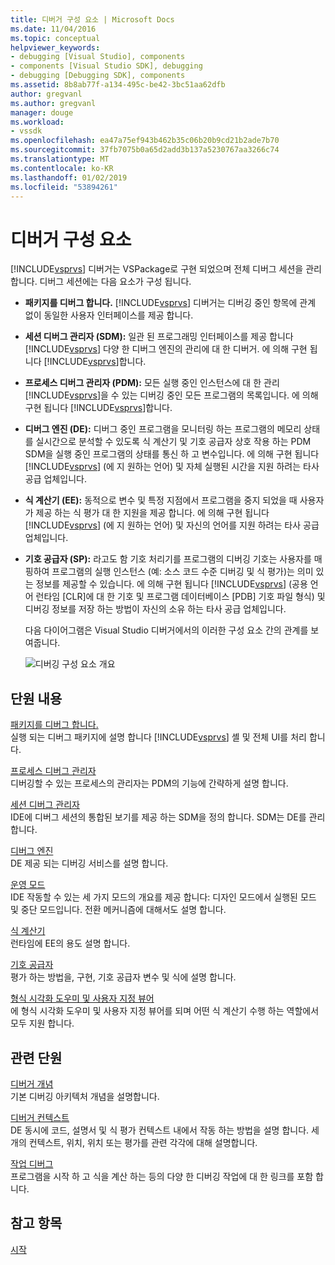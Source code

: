 ```yaml
---
title: 디버거 구성 요소 | Microsoft Docs
ms.date: 11/04/2016
ms.topic: conceptual
helpviewer_keywords:
- debugging [Visual Studio], components
- components [Visual Studio SDK], debugging
- debugging [Debugging SDK], components
ms.assetid: 8b8ab77f-a134-495c-be42-3bc51aa62dfb
author: gregvanl
ms.author: gregvanl
manager: douge
ms.workload:
- vssdk
ms.openlocfilehash: ea47a75ef943b462b35c06b20b9cd21b2ade7b70
ms.sourcegitcommit: 37fb7075b0a65d2add3b137a5230767aa3266c74
ms.translationtype: MT
ms.contentlocale: ko-KR
ms.lasthandoff: 01/02/2019
ms.locfileid: "53894261"
---
```

# <a name="debugger-components"></a>디버거 구성 요소
[!INCLUDE[vsprvs](../../code-quality/includes/vsprvs_md.md)] 디버거는 VSPackage로 구현 되었으며 전체 디버그 세션을 관리 합니다. 디버그 세션에는 다음 요소가 구성 됩니다.  
  
- **패키지를 디버그 합니다.** [!INCLUDE[vsprvs](../../code-quality/includes/vsprvs_md.md)] 디버거는 디버깅 중인 항목에 관계 없이 동일한 사용자 인터페이스를 제공 합니다.  
  
- **세션 디버그 관리자 (SDM):** 일관 된 프로그래밍 인터페이스를 제공 합니다 [!INCLUDE[vsprvs](../../code-quality/includes/vsprvs_md.md)] 다양 한 디버그 엔진의 관리에 대 한 디버거. 에 의해 구현 됩니다 [!INCLUDE[vsprvs](../../code-quality/includes/vsprvs_md.md)]합니다.  
  
- **프로세스 디버그 관리자 (PDM):** 모든 실행 중인 인스턴스에 대 한 관리 [!INCLUDE[vsprvs](../../code-quality/includes/vsprvs_md.md)]을 수 있는 디버깅 중인 모든 프로그램의 목록입니다. 에 의해 구현 됩니다 [!INCLUDE[vsprvs](../../code-quality/includes/vsprvs_md.md)]합니다.  
  
- **디버그 엔진 (DE):** 디버그 중인 프로그램을 모니터링 하는 프로그램의 메모리 상태를 실시간으로 분석할 수 있도록 식 계산기 및 기호 공급자 상호 작용 하는 PDM SDM을 실행 중인 프로그램의 상태를 통신 하 고 변수입니다. 에 의해 구현 됩니다 [!INCLUDE[vsprvs](../../code-quality/includes/vsprvs_md.md)] (에 지 원하는 언어) 및 자체 실행된 시간을 지원 하려는 타사 공급 업체입니다. 
  
- **식 계산기 (EE):** 동적으로 변수 및 특정 지점에서 프로그램을 중지 되었을 때 사용자가 제공 하는 식 평가 대 한 지원을 제공 합니다. 에 의해 구현 됩니다 [!INCLUDE[vsprvs](../../code-quality/includes/vsprvs_md.md)] (에 지 원하는 언어) 및 자신의 언어를 지원 하려는 타사 공급 업체입니다.  
  
- **기호 공급자 (SP):** 라고도 함 기호 처리기를 프로그램의 디버깅 기호는 사용자를 매핑하여 프로그램의 실행 인스턴스 (예: 소스 코드 수준 디버깅 및 식 평가)는 의미 있는 정보를 제공할 수 있습니다. 에 의해 구현 됩니다 [!INCLUDE[vsprvs](../../code-quality/includes/vsprvs_md.md)] (공용 언어 런타임 [CLR]에 대 한 기호 및 프로그램 데이터베이스 [PDB] 기호 파일 형식) 및 디버깅 정보를 저장 하는 방법이 자신의 소유 하는 타사 공급 업체입니다.  
  
  다음 다이어그램은 Visual Studio 디버거에서의 이러한 구성 요소 간의 관계를 보여줍니다.  
  
  ![디버깅 구성 요소 개요](../../extensibility/debugger/media/dbugcompovrview.gif "DBugCompOvrview")  
  
## <a name="in-this-section"></a>단원 내용  
 [패키지를 디버그 합니다.](../../extensibility/debugger/debug-package.md)  
 실행 되는 디버그 패키지에 설명 합니다 [!INCLUDE[vsprvs](../../code-quality/includes/vsprvs_md.md)] 셸 및 전체 UI를 처리 합니다.  
  
 [프로세스 디버그 관리자](../../extensibility/debugger/process-debug-manager.md)  
 디버깅할 수 있는 프로세스의 관리자는 PDM의 기능에 간략하게 설명 합니다.  
  
 [세션 디버그 관리자](../../extensibility/debugger/session-debug-manager.md)  
 IDE에 디버그 세션의 통합된 보기를 제공 하는 SDM을 정의 합니다. SDM는 DE를 관리합니다.  
  
 [디버그 엔진](../../extensibility/debugger/debug-engine.md)  
 DE 제공 되는 디버깅 서비스를 설명 합니다.  
  
 [운영 모드](../../extensibility/debugger/operational-modes.md)  
 IDE 작동할 수 있는 세 가지 모드의 개요를 제공 합니다: 디자인 모드에서 실행된 모드 및 중단 모드입니다. 전환 메커니즘에 대해서도 설명 합니다.  
  
 [식 계산기](../../extensibility/debugger/expression-evaluator.md)  
 런타임에 EE의 용도 설명 합니다.  
  
 [기호 공급자](../../extensibility/debugger/symbol-provider.md)  
 평가 하는 방법을, 구현, 기호 공급자 변수 및 식에 설명 합니다.  
  
 [형식 시각화 도우미 및 사용자 지정 뷰어](../../extensibility/debugger/type-visualizer-and-custom-viewer.md)  
 에 형식 시각화 도우미 및 사용자 지정 뷰어를 되며 어떤 식 계산기 수행 하는 역할에서 모두 지원 합니다.  
  
## <a name="related-sections"></a>관련 단원  
 [디버거 개념](../../extensibility/debugger/debugger-concepts.md)  
 기본 디버깅 아키텍처 개념을 설명합니다.  
  
 [디버거 컨텍스트](../../extensibility/debugger/debugger-contexts.md)  
 DE 동시에 코드, 설명서 및 식 평가 컨텍스트 내에서 작동 하는 방법을 설명 합니다. 세 개의 컨텍스트, 위치, 위치 또는 평가를 관련 각각에 대해 설명합니다.  
  
 [작업 디버그](../../extensibility/debugger/debugging-tasks.md)  
 프로그램을 시작 하 고 식을 계산 하는 등의 다양 한 디버깅 작업에 대 한 링크를 포함 합니다.  
  
## <a name="see-also"></a>참고 항목  
 [시작](../../extensibility/debugger/getting-started-with-debugger-extensibility.md)
